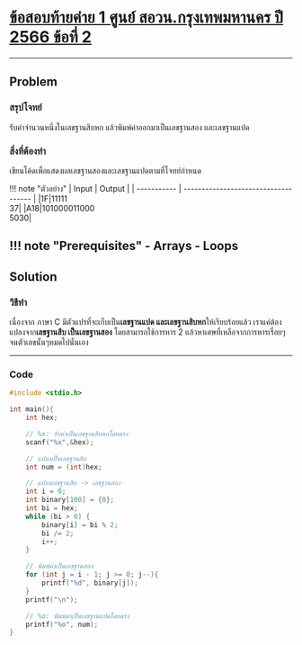 # [ข้อสอบท้ายค่าย 1 ศูนย์ สอวน.กรุงเทพมหานคร ปี 2566 ข้อที่ 2](https://grader.gchan.moe/problemset/c1_bkk66_2)

---

## Problem

### สรุปโจทย์

รับค่าจำนวนหนึ่งในเลขฐานสิบหก แล้วพิมพ์ค่าออกมาเป็นเลขฐานสอง และเลขฐานแปด

### สิ่งที่ต้องทำ

เขียนโค้ดเพื่อแสดงผลเลขฐานสองและเลขฐานแปดตามที่โจทย์กำหนด

!!! note "ตัวอย่าง"
    | Input      | Output                          |
    | ----------- | ------------------------------------ |
    |1F|11111<br>37|
    |A18|101000011000<br>5030|

!!! note "Prerequisites"
    - Arrays
    - Loops
---

## Solution

### วิธีทำ

เนื่องจาก ภาษา C มีตัวแปรที่จะเก็บเป็น**เลขฐานแปด และเลขฐานสิบหก**ให้เรียบร้อยแล้ว เราแค่ต้องแปลงจาก**เลขฐานสิบ เป็นเลขฐานสอง** โดยสามารถใช้การหาร 2 แล้วหาเศษที่เหลือจากการหารเรื่อยๆ จนตัวเลขนั้นๆหมดไปนั่นเอง

---

### Code

```cpp title="posn1_66_bkk_p2.cpp"
#include <stdio.h>

int main(){
    int hex;

    // %x: รับค่าเป็นเลขฐานสิบหกโดยตรง
    scanf("%x",&hex); 

    // แปลงเป็นเลขฐานสิบ
    int num = (int)hex; 

    // แปลงเลขฐานสิบ -> เลขฐานสอง
    int i = 0;
    int binary[100] = {0};
    int bi = hex;
    while (bi > 0) { 
        binary[i] = bi % 2;
        bi /= 2;
        i++;
    }

    // พิมพ์ค่าเป็นเลขฐานสอง
    for (int j = i - 1; j >= 0; j--){
        printf("%d", binary[j]);
    }
    printf("\n");

    // %o: พิมพ์ค่าเป็นเลขฐานแปดโดยตรง
    printf("%o", num); 
}
```

